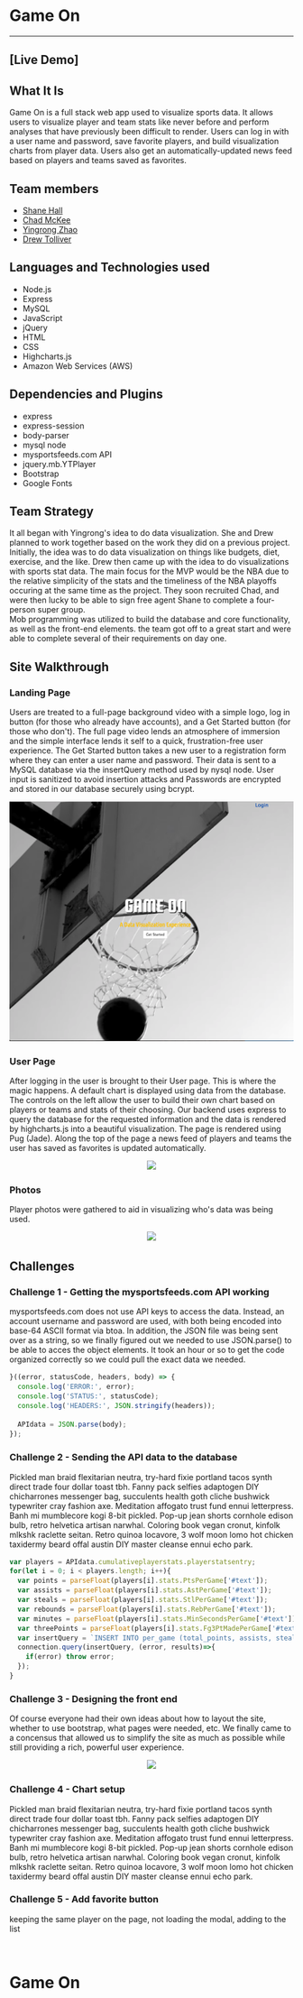 # Game On
---
## [Live Demo]

## What It Is
Game On is a full stack web app used to visualize sports data. It allows users to visualize player and team stats like never before and perform analyses that have previously been difficult to render. Users can log in with a user name and password, save favorite players, and build visualization charts from player data.
Users also get an automatically-updated news feed based on players and teams saved as favorites.
## Team members
* <a href="https://github.com/cshall13">Shane Hall</a>
* <a href="https://github.com/chadm9">Chad McKee</a>
* <a href="https://github.com/VinozzZ">Yingrong Zhao</a>
* <a href="https://github.com/henaege">Drew Tolliver</a>

## Languages and Technologies used
* Node.js
* Express
* MySQL
* JavaScript
* jQuery
* HTML
* CSS
* Highcharts.js
* Amazon Web Services (AWS)


## Dependencies and Plugins
* express
* express-session
* body-parser
* mysql node
* mysportsfeeds.com API
* jquery.mb.YTPlayer
* Bootstrap
* Google Fonts


## Team Strategy
It all began with Yingrong's idea to do data visualization. She and Drew planned to work together based on the work they did on a previous project. Initially, the idea was to do data visualization on things like budgets, diet, exercise, and the like. Drew then came up with the idea to do visualizations with sports stat data. The main focus for the MVP would be the NBA due to the relative simplicity of the stats and the timeliness of the NBA playoffs occuring at the same time as the project. They soon recruited Chad, and were then lucky to be able to sign free agent Shane to complete a four-person super group.
<br>
Mob programming was utilized to build the database and core functionality, as well as the front-end elements. the team got off to a great start and were able to complete several of their requirements on day one.

## Site Walkthrough

### Landing Page
Users are treated to a full-page background video with a simple logo, log in button (for those who already have accounts), and a Get Started button (for those who don't). The full page video lends an atmosphere of immersion and the simple interface lends it self to a quick, frustration-free user experience.
The Get Started button takes a new user to a registration form where they can enter a user name and password. Their data is sent to a MySQL database via the insertQuery method used by nysql node. User input is sanitized to avoid insertion attacks and Passwords are encrypted and stored in our database securely using bcrypt.
<p align='center'>
    <img src="./public/images/index.png"/></img>
</p>

### User Page
After logging in the user is brought to their User page. This is where the magic happens. A default chart is displayed using data from the database. The controls on the left allow the user to build their own chart based on players or teams and stats of their choosing.
Our backend uses express to query the database for the requested information and the data is rendered by highcharts.js into a beautiful visualization. The page is rendered using Pug (Jade).
Along the top of the page a news feed of players and teams the user has saved as favorites is updated automatically.
<p align='center'>
    <img src="http://via.placeholder.com/350x150"></img>
</p>



### Photos
Player photos were gathered to aid in visualizing who's data was being used.
<p align='center'>
    <img src="http://via.placeholder.com/350x150"></img>
</p>





## Challenges

### Challenge 1 - Getting the mysportsfeeds.com API working
mysportsfeeds.com does not use API keys to access the data. Instead, an account username and password are used, with both being encoded into base-64 ASCII format via btoa.
In addition, the JSON file was being sent over as a string, so we finally figured out we needed to use JSON.parse() to be able to acces the object elements. It took an hour or so to get the code organized correctly so we could pull the exact data we needed.
<br>
```JavaScript
}((error, statusCode, headers, body) => {
  console.log('ERROR:', error); 
  console.log('STATUS:', statusCode);
  console.log('HEADERS:', JSON.stringify(headers));

  APIdata = JSON.parse(body);
});
  ```
### Challenge 2 - Sending the API data to the database
Pickled man braid flexitarian neutra, try-hard fixie portland tacos synth direct trade four dollar toast tbh. Fanny pack selfies adaptogen DIY chicharrones messenger bag, succulents health goth cliche bushwick typewriter cray fashion axe. Meditation affogato trust fund ennui letterpress. Banh mi mumblecore kogi 8-bit pickled. Pop-up jean shorts cornhole edison bulb, retro helvetica artisan narwhal. Coloring book vegan cronut, kinfolk mlkshk raclette seitan. Retro quinoa locavore, 3 wolf moon lomo hot chicken taxidermy beard offal austin DIY master cleanse ennui echo park.
<br>
```JavaScript
var players = APIdata.cumulativeplayerstats.playerstatsentry;
for(let i = 0; i < players.length; i++){
  var points = parseFloat(players[i].stats.PtsPerGame['#text']);
  var assists = parseFloat(players[i].stats.AstPerGame['#text']);
  var steals = parseFloat(players[i].stats.StlPerGame['#text']);
  var rebounds = parseFloat(players[i].stats.RebPerGame['#text']);
  var minutes = parseFloat(players[i].stats.MinSecondsPerGame['#text']) / 60;
  var threePoints = parseFloat(players[i].stats.Fg3PtMadePerGame['#text']);
  var insertQuery = `INSERT INTO per_game (total_points, assists, steals, rebounds, minutes, three_points) VALUES ('${points}', '${assists}', '${steals}', '${rebounds}', '${minutes}', '${threePoints}');`;
  connection.query(insertQuery, (error, results)=>{
    if(error) throw error;
  });
}
 ```

### Challenge 3 - Designing the front end
Of course everyone had their own ideas about how to layout the site, whether to use bootstrap, what pages were needed, etc. We finally came to a concensus that allowed us to simplify the site as much as possible while still providing a rich, powerful user experience.
<br>
<p align='center'>
    <img src="http://via.placeholder.com/350x150"></img>
</p>

### Challenge 4 - Chart setup
Pickled man braid flexitarian neutra, try-hard fixie portland tacos synth direct trade four dollar toast tbh. Fanny pack selfies adaptogen DIY chicharrones messenger bag, succulents health goth cliche bushwick typewriter cray fashion axe. Meditation affogato trust fund ennui letterpress. Banh mi mumblecore kogi 8-bit pickled. Pop-up jean shorts cornhole edison bulb, retro helvetica artisan narwhal. Coloring book vegan cronut, kinfolk mlkshk raclette seitan. Retro quinoa locavore, 3 wolf moon lomo hot chicken taxidermy beard offal austin DIY master cleanse ennui echo park.

### Challenge 5 - Add favorite button

keeping the same player on the page, not loading the modal, adding to the list

<br>

# Game On
